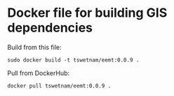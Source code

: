 # Docker file for building GIS dependencies

Build from this file:

```
sudo docker build -t tswetnam/eemt:0.0.9 . 
```

Pull from DockerHub:

```
docker pull tswetnam/eemt:0.0.9 .
```
